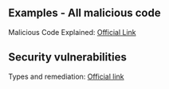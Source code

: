 ## Examples - All malicious code
Malicious Code Explained: [Official Link](https://snyk.io/learn/malicious-code/)

## Security vulnerabilities
Types and remediation: [Official link](https://snyk.io/learn/security-vulnerability-exploits-threats/)